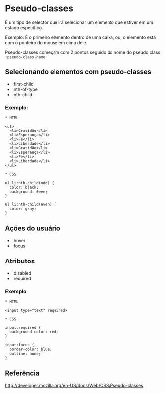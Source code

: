 # Pseudo-classes

É um tipo de selector que irá selecionar um elemento que estiver em um estado específico.

Exemplo: É o primeiro elemento dentro de uma caixa, ou, o elemento está com o ponteiro do mouse em cima dele.

Pseudo-classes começam com 2 pontos seguido do nome do pseudo class
`:pseudo-class-name` 

## Selecionando elementos com pseudo-classes

* :first-child
* :nth-of-type
* :nth-child

### Exemplo:

``` 
* HTML

<ul>
  <li>Gratidão</li>
  <li>Esperança</li>
  <li>Fé</li>
  <li>Liberdade</li>
  <li>Gratidão</li>
  <li>Esperança</li>
  <li>Fé</li>
  <li>Liberdade</li>  
</ul> 

* CSS

ul li:nth-child(odd) {
  color: black;
  background: #eee;
}

ul li:nth-child(even) {
  color: gray;
}
```

## Ações do usuário

* :hover
* :focus

## Atributos

* :disabled
* :required

### Exemplo

```
* HTML

<input type="text" required>

* CSS

input:required {
  background-color: red;
}

input:focus {
  border-color: blue;
  outline: none;
}
```

## Referência
http://developer.mozilla.org/en-US/docs/Web/CSS/Pseudo-classes
